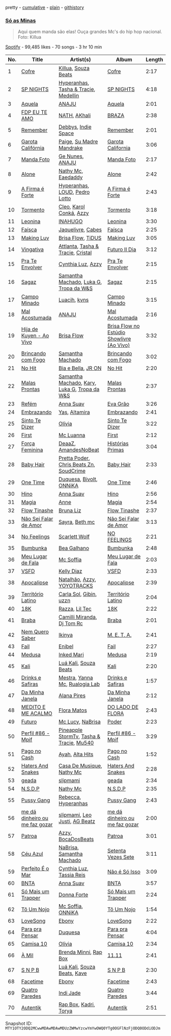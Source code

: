 pretty - [cumulative](/playlists/cumulative/37i9dQZF1DXe4mpNXfrVqx.md) - [plain](/playlists/plain/37i9dQZF1DXe4mpNXfrVqx) - [githistory](https://github.githistory.xyz/mackorone/spotify-playlist-archive/blob/main/playlists/plain/37i9dQZF1DXe4mpNXfrVqx)

### [Só as Minas](https://open.spotify.com/playlist/37i9dQZF1DXe4mpNXfrVqx)

> Aqui quem manda são elas! Ouça grandes Mc's do hip hop nacional\. Foto: Killua

[Spotify](https://open.spotify.com/user/spotify) - 99,485 likes - 70 songs - 3 hr 10 min

| No. | Title | Artist(s) | Album | Length |
|---|---|---|---|---|
| 1 | [Cofre](https://open.spotify.com/track/4Ob435otPVxJEvhYVDyaxW) | [Killua](https://open.spotify.com/artist/7N0gUkzHkjXISZ7WyilZfo), [Souza Beats](https://open.spotify.com/artist/4GKTaVfXG0HMeGvK3g1JTq) | [Cofre](https://open.spotify.com/album/1zeiWi4ap2VXX9ldNQXxCK) | 2:17 |
| 2 | [SP NIGHTS](https://open.spotify.com/track/7vGHlTrWDz06KyvxGOZaOg) | [Hyperanhas](https://open.spotify.com/artist/7oNGVWHSEpvIGJpNDtgudz), [Tasha & Tracie](https://open.spotify.com/artist/5Gv1C1LY8pWiYcfcdjSNMT), [Medellin](https://open.spotify.com/artist/06zC1Z0YDLeWPBLIEAkswh) | [SP NIGHTS](https://open.spotify.com/album/1SX7FU8W8lOiwUT4smFTtb) | 4:18 |
| 3 | [Aquela](https://open.spotify.com/track/6tTrBabjXkXU1xzjQiPsj3) | [ANAJU](https://open.spotify.com/artist/0OWvjDdxvQS2tF6VGAkHgN) | [Aquela](https://open.spotify.com/album/7nfk0v1E5ioLL9cSlABxqs) | 2:01 |
| 4 | [FDP EU TE AMO](https://open.spotify.com/track/7oRU2MX5XxLVe53Zh5uZN5) | [NATH](https://open.spotify.com/artist/6dAUWqdIfuQKFV9i2kMiFx), [AKhali](https://open.spotify.com/artist/0ldnjk0MOqCCqu7RkMb3Ku) | [BRAZA](https://open.spotify.com/album/0hNutyZHAMMxDZqTskpIOZ) | 2:38 |
| 5 | [Remember](https://open.spotify.com/track/1CXIJfsvPU8TQYmi6LGmNn) | [Debbys](https://open.spotify.com/artist/1u77sNbUjAaku0o9mcpi6z), [Indie Space](https://open.spotify.com/artist/0W1Rb8JlinMAExLtluwWxr) | [Remember](https://open.spotify.com/album/0u6DBct3cUq9S9xEtTiv47) | 2:01 |
| 6 | [Garota Califórnia](https://open.spotify.com/track/3qVGrdhoNv3xzpga0B8I6S) | [Paige](https://open.spotify.com/artist/1XqfMFbATKSRu5nDy2AZO9), [Su Madre Mandrake](https://open.spotify.com/artist/1S1jcqQMtTQhQF1D2yhk4i) | [Garota California](https://open.spotify.com/album/6tkNx1oadbWZLzYr3kH1Tk) | 3:06 |
| 7 | [Manda Foto](https://open.spotify.com/track/2ZAT9lqhq7sEYtyUsg72QR) | [Ge Nunes](https://open.spotify.com/artist/3Fld6S2obQAqXJlMetQMja), [ANAJU](https://open.spotify.com/artist/0OWvjDdxvQS2tF6VGAkHgN) | [Manda Foto](https://open.spotify.com/album/17yuXJKc5MUKgRg6jAmLLf) | 2:17 |
| 8 | [Alone](https://open.spotify.com/track/0ekFR7W6o4VPUHsDjn4ZU4) | [Nathy Mc](https://open.spotify.com/artist/5Hh5JFQlFsF2xqhCzJuJCo), [Eaedaddy](https://open.spotify.com/artist/3s8GYKFrXLsyx3WN6mdwh8) | [Alone](https://open.spotify.com/album/4MVU8BmR5lk8lxmH1RBMyu) | 2:42 |
| 9 | [A Firma é Forte](https://open.spotify.com/track/2hXPKwtp3D4LJl29MalPMh) | [Hyperanhas](https://open.spotify.com/artist/7oNGVWHSEpvIGJpNDtgudz), [LOUD](https://open.spotify.com/artist/5IxHRw1SD3SAHXozuWWTFS), [Pedro Lotto](https://open.spotify.com/artist/23ot0eI6ByBW6LrlBfr2bm) | [A Firma é Forte](https://open.spotify.com/album/4CzzlUFpX7RPTzALrKFQYk) | 2:43 |
| 10 | [Tormento](https://open.spotify.com/track/7eM0YTE95V1KkPw4pANo1Y) | [Cleo](https://open.spotify.com/artist/0Re3qA28AJh2eIITpbREtx), [Karol Conká](https://open.spotify.com/artist/6ODCVWBfGNFUf1bpo0c2Ge), [Azzy](https://open.spotify.com/artist/1uf8uSErmKc3JVtmjVBZ83) | [Tormento](https://open.spotify.com/album/0B8xX96n8bkqDp5eN2U8pI) | 3:18 |
| 11 | [Leonina](https://open.spotify.com/track/5ESbZaAPbjHCwWUM4iiHQu) | [INAHUGO](https://open.spotify.com/artist/7mDupUmoe1y83y1XP5lQGR) | [Leonina](https://open.spotify.com/album/4u2kqsIlaDICKs1SpSoa5Y) | 3:30 |
| 12 | [Faísca](https://open.spotify.com/track/4AUy9gxaNejktNYIFNJWRW) | [Jaquelivre](https://open.spotify.com/artist/6oglA3VW3IUQhRtFvE6oyD), [Cabes](https://open.spotify.com/artist/00RYM1fJO6kr6Z2jOuD9BW) | [Faísca](https://open.spotify.com/album/4ORKX07HIdDEbFoV4BaGZU) | 2:25 |
| 13 | [Making Luv](https://open.spotify.com/track/4S8rwnVkJ3P8LgmKavFS9C) | [Brisa Flow](https://open.spotify.com/artist/78XNtbcRuW435NYDYV0rWO), [TiDUS](https://open.spotify.com/artist/7IxX7YZFKExg98w2dxgsXj) | [Making Luv](https://open.spotify.com/album/7eh0moIuvRGns9Hc12ZYj0) | 3:05 |
| 14 | [Vingativa](https://open.spotify.com/track/5sYtsBdGz8TeFYxERi2QTe) | [Attlanta](https://open.spotify.com/artist/62sBXKsvsgkuSZ93cQHDzr), [Tasha & Tracie](https://open.spotify.com/artist/5Gv1C1LY8pWiYcfcdjSNMT), [Cristal](https://open.spotify.com/artist/6i4nbGTS2gSP0e6emkTqdX) | [Futuro II Dia](https://open.spotify.com/album/6ZIGGpDGt3wkgHtEgmBE1a) | 3:12 |
| 15 | [Pra Te Envolver](https://open.spotify.com/track/31vJOmz9qawxWqIGadYLq2) | [Cynthia Luz](https://open.spotify.com/artist/0QHGCPmM4UgeNvrNPntSlu), [Azzy](https://open.spotify.com/artist/1uf8uSErmKc3JVtmjVBZ83) | [Pra Te Envolver](https://open.spotify.com/album/5gZptLNPQo1jl93XlyIFF1) | 2:15 |
| 16 | [Sagaz](https://open.spotify.com/track/29bg2slgQdSLT0tjsR95b9) | [Samantha Machado](https://open.spotify.com/artist/5qQdzyIlYfzICKOVdb7XvY), [Luka G](https://open.spotify.com/artist/7C8aOOowROEiSZ9YfhFAg9), [Tropa da W&S](https://open.spotify.com/artist/1APqNiQUA2XpwLEbywSWmZ) | [Sagaz](https://open.spotify.com/album/1qysRiSfDDpuxQNaS8AG6p) | 2:15 |
| 17 | [Campo Minado](https://open.spotify.com/track/2uPmyJMVozLNBE6YermhOM) | [Luacih](https://open.spotify.com/artist/7zsL7ceYrzvikWVlI7BnTI), [kvns](https://open.spotify.com/artist/2sjuykDI11jxTPdj2qosn4) | [Campo Minado](https://open.spotify.com/album/1GVoV2r9U7dZNKWXvXFX27) | 3:15 |
| 18 | [Mal Acostumada](https://open.spotify.com/track/0RWjEc3Y45ZVYHVwqRwiPz) | [ANAJU](https://open.spotify.com/artist/0OWvjDdxvQS2tF6VGAkHgN) | [Mal Acostumada](https://open.spotify.com/album/35BcLJ5tKOzbqKKqIgTeIB) | 2:16 |
| 19 | [Hija de Kuyen \- Ao Vivo](https://open.spotify.com/track/2ca0ORNc1zHBU55rENU09T) | [Brisa Flow](https://open.spotify.com/artist/78XNtbcRuW435NYDYV0rWO) | [Brisa Flow no Estúdio Showlivre \(Ao Vivo\)](https://open.spotify.com/album/3ln6jlK3dSMATTdhHnm2w1) | 3:32 |
| 20 | [Brincando com Fogo](https://open.spotify.com/track/5PBBFVKYsPBj5qUs2O9QwI) | [Samantha Machado](https://open.spotify.com/artist/5qQdzyIlYfzICKOVdb7XvY) | [Brincando com Fogo](https://open.spotify.com/album/4fTVijJjlJ0oR9HpGHW1yk) | 3:02 |
| 21 | [No Hit](https://open.spotify.com/track/4jTrQuPAanb6BWxNNWq18K) | [Bia e Bella](https://open.spotify.com/artist/31Ji2zYJgTY2bgyUgxl2wW), [JR ON](https://open.spotify.com/artist/6Z49It3vdzrqiSuu9dxeVA) | [No Hit](https://open.spotify.com/album/7tranZ7eNeYYWIfpJxEm4c) | 2:20 |
| 22 | [Malas Prontas](https://open.spotify.com/track/5tHCD2TzqXr91NqUCBnTpO) | [Samantha Machado](https://open.spotify.com/artist/5qQdzyIlYfzICKOVdb7XvY), [Kary](https://open.spotify.com/artist/01BlVHDAqPgLw407BsxqzN), [Luka G](https://open.spotify.com/artist/7C8aOOowROEiSZ9YfhFAg9), [Tropa da W&S](https://open.spotify.com/artist/1APqNiQUA2XpwLEbywSWmZ) | [Malas Prontas](https://open.spotify.com/album/3NoLX9JnxmOaC0EfwKezAD) | 2:37 |
| 23 | [Refém](https://open.spotify.com/track/1SYjTbInhgWNGjUHpLjRwe) | [Anna Suav](https://open.spotify.com/artist/6qLRyBdF6aLwW8mOEYB9fX) | [Eva Grão](https://open.spotify.com/album/6rS7VkbmlppFB4c3Sq0M8F) | 3:26 |
| 24 | [Embrazando](https://open.spotify.com/track/5CfabusnRCoAHPYUheMg3u) | [Yas](https://open.spotify.com/artist/3tFl0Vh4EoMvMutypugPYO), [Altamira](https://open.spotify.com/artist/12xPPAGu03vdZR3AmWNIxZ) | [Embrazando](https://open.spotify.com/album/1ne6MMagaIhU433qxJOwts) | 2:41 |
| 25 | [Sinto Te Dizer](https://open.spotify.com/track/5O1UvWpcxMjT5ZoCjfAy2u) | [Olívia](https://open.spotify.com/artist/2ujvd2c3fhWYQAzC9mT8UQ) | [Sinto Te Dizer](https://open.spotify.com/album/6HEscFE5brELtlw4Nfl76V) | 3:22 |
| 26 | [First](https://open.spotify.com/track/0oomKGn85TDeVwhSIiTLQA) | [Mc Luanna](https://open.spotify.com/artist/6VpdTQWCRE01WVoEuby2a6) | [First](https://open.spotify.com/album/3cdm9REaJt8UGdSC3N2gSN) | 2:12 |
| 27 | [Força Feminina](https://open.spotify.com/track/5YAeh6eIl9MoTOvLF2k2WZ) | [DeaaZ](https://open.spotify.com/artist/6qwsKQVKf0xfhUYBObyfQc), [AmandesNoBeat](https://open.spotify.com/artist/3xODk4jCgo4W4HskpPRPz6) | [Histórias Primas](https://open.spotify.com/album/5ymgayaqTQxiUOJ7kOHlSC) | 3:04 |
| 28 | [Baby Hair](https://open.spotify.com/track/6tgveJsfKptFd0mvJG9Iv6) | [Pretta Poder](https://open.spotify.com/artist/6CEm11gYIUP8EeirFIXAYt), [Chris Beats Zn](https://open.spotify.com/artist/0YOr5sV4zMMyj5xviWiFjW), [SoudCrime](https://open.spotify.com/artist/0Huu7Wxkay3mCaoMuVkRNg) | [Baby Hair](https://open.spotify.com/album/6Hk41Rh3IMBcdhOwneSaQo) | 2:33 |
| 29 | [One Time](https://open.spotify.com/track/5gIJmws4seQ2IFy8lJ3sE1) | [Duquesa](https://open.spotify.com/artist/1JlC6XG7lkwT6GzgQB9xOx), [Bivolt](https://open.spotify.com/artist/0mQoWD18BxzhN8kr1cNwgQ), [ONNiKA](https://open.spotify.com/artist/7h2qMFZKbjifWLpMhsQ988) | [One Time](https://open.spotify.com/album/4rjOriodyXvpjXWJKDMNWM) | 2:46 |
| 30 | [Hino](https://open.spotify.com/track/76WBiLzMTj5JDHPQl4bKRG) | [Anna Suav](https://open.spotify.com/artist/6qLRyBdF6aLwW8mOEYB9fX) | [Hino](https://open.spotify.com/album/0A9LwErBKgaY0TMHcrNt5p) | 2:56 |
| 31 | [Magia](https://open.spotify.com/track/3gxkgQ5ZihoXGnrPsxS9Vx) | [Anne](https://open.spotify.com/artist/3W3JovBaRZsYyIWY2FslWq) | [Magia](https://open.spotify.com/album/2nhzLLb9DgJ9P75xg0FAxn) | 2:54 |
| 32 | [Flow Tinashe](https://open.spotify.com/track/3aPYt5NlSKHQ1QoJ8rgfHi) | [Bruna Liz](https://open.spotify.com/artist/1Y4WZDXADQZRLwOopgt37V) | [Flow Tinashe](https://open.spotify.com/album/1EDMseF4GmY9exe5iZU14o) | 2:37 |
| 33 | [Não Sei Falar de Amor](https://open.spotify.com/track/3S0W6s64EFFjz9sGwJYFBn) | [Sayra](https://open.spotify.com/artist/6CXYbaf5tOaE32kLF7Nf9X), [Beth mc](https://open.spotify.com/artist/7yfBMmSBwoZs7X8HpJn9Hv) | [Não Sei Falar de Amor](https://open.spotify.com/album/7lQFWzOaopwcGmDn1KhoXQ) | 3:13 |
| 34 | [No Feelings](https://open.spotify.com/track/14e36462Mej9BbWFkO42T2) | [Scarlett Wolf](https://open.spotify.com/artist/5hiwoYrfML1abtDBW5EG2p) | [NO FEELINGS](https://open.spotify.com/album/5MWp3ROrxT3rAA85S5Zplb) | 2:21 |
| 35 | [Bumbunka](https://open.spotify.com/track/79kwyO53ANPImzsvFyRqLa) | [Bea Galhano](https://open.spotify.com/artist/0yFi90XiMn031PAznQsM4X) | [Bumbunka](https://open.spotify.com/album/4PfmEZbermcJZLd0LPgjwW) | 2:48 |
| 36 | [Meu Lugar de Fala](https://open.spotify.com/track/0ckL8UjwoAYIOJ8hwQ8ASt) | [Mc Soffia](https://open.spotify.com/artist/2aPCjzfki5HgFLrse785FT) | [Meu Lugar de Fala](https://open.spotify.com/album/6Z24Hr0ndBCzkExWgb7RNV) | 2:03 |
| 37 | [VSFD](https://open.spotify.com/track/7z2JlXkcvVP7pOaRmvwn03) | [Kelly Diaz](https://open.spotify.com/artist/1zwlhUNQfqKmR97CzZHFFz) | [VSFD](https://open.spotify.com/album/2l4aLfhkBOi2qfRFxWK6kC) | 2:33 |
| 38 | [Apocalipse](https://open.spotify.com/track/2SQSpgUipLIYLPTg3bpefW) | [Natalhão](https://open.spotify.com/artist/5ptoEbRZaVPuPXvWdsRrWc), [Azzy](https://open.spotify.com/artist/1uf8uSErmKc3JVtmjVBZ83), [YOYOTRACKS](https://open.spotify.com/artist/0X813faPRmYEvgsc5foonA) | [Apocalipse](https://open.spotify.com/album/2W3iFFnbROvv5z8aKlyPQZ) | 2:39 |
| 39 | [Território Latino](https://open.spotify.com/track/4j4e7eyjnr8o7rbNnSSvpU) | [Carla Sol](https://open.spotify.com/artist/5fsVgeMY2QWGXbNW6rIjgN), [Gibin](https://open.spotify.com/artist/7lC3tO6g2CQhlN0yeDVLDM), [uzzn](https://open.spotify.com/artist/67MmjOmWtHtGANmzJlnvAC) | [Território Latino](https://open.spotify.com/album/5TQSuXBvBN0oHJYppBeKIH) | 2:04 |
| 40 | [18K](https://open.spotify.com/track/2OnR3EE6hnr3mkQb8VrdrJ) | [Razza](https://open.spotify.com/artist/4YloRSGWAe8uoTJANaYpNL), [Lil Tec](https://open.spotify.com/artist/62ZZ5XZHCUg0O6QMPzEAQQ) | [18K](https://open.spotify.com/album/5b85c5VRv1qghJcBUFyHBI) | 2:22 |
| 41 | [Braba](https://open.spotify.com/track/2S9eAfAmIExYjbpclUpqEv) | [Camilli Miranda](https://open.spotify.com/artist/7fLjiciAnNIg6r6YdYOjvW), [Dj Tom Rc](https://open.spotify.com/artist/0gNoMkZ14tXJmgyPBIIq4N) | [Braba](https://open.spotify.com/album/0pUKN9S8Z1JxZJSbarZbWH) | 2:01 |
| 42 | [Nem Quero Saber](https://open.spotify.com/track/1BMSRjqjt2INiJ4PuEyWmv) | [Ikinya](https://open.spotify.com/artist/3P9UYzQwlhR3HczWdbtcmU) | [M\. E\. T\. A.](https://open.spotify.com/album/4I6FSM59W2S3umPPxBukLW) | 2:41 |
| 43 | [Fail](https://open.spotify.com/track/0GCWTSB5Wj04ZMQGswxkuU) | [Enibel](https://open.spotify.com/artist/7r0XN2WkKpDRqDu0wqzhrB) | [Fail](https://open.spotify.com/album/6Qt8h0qjPC3zK3yBXatORq) | 2:27 |
| 44 | [Medusa](https://open.spotify.com/track/2ycdoQS6a9dC33o0v3c1sx) | [Inked Mari](https://open.spotify.com/artist/2bQLU0aXvd4PY08qdTpeUJ) | [Medusa](https://open.spotify.com/album/2k5xtl0YyJVFomryO8MGBp) | 2:19 |
| 45 | [Kali](https://open.spotify.com/track/4ErEw1XXvgV5SvaUtmqXgS) | [Luá Kali](https://open.spotify.com/artist/7erv73antdGnjobwarhKOv), [Souza Beats](https://open.spotify.com/artist/4GKTaVfXG0HMeGvK3g1JTq) | [Kali](https://open.spotify.com/album/513Vo5nnWl40hZNpIsD3NL) | 2:20 |
| 46 | [Drinks e Safiras](https://open.spotify.com/track/56uwvZ7zUko1jBrD14nAOz) | [Mestra](https://open.spotify.com/artist/0DzMVY6htcmrpdC3f3J3Jm), [Yanna Mc](https://open.spotify.com/artist/3luf43YaYclVRwVfYLRKnF), [Rualogia Lab](https://open.spotify.com/artist/0CnQ6hl5qaXYfrYAy50u6k) | [Drinks e Safiras](https://open.spotify.com/album/7pwGE901unwGsjW8b728eh) | 1:57 |
| 47 | [Da Minha Janela](https://open.spotify.com/track/2iB7aFaUqa9lQbsNMYYSoS) | [Alana Pires](https://open.spotify.com/artist/5jmnFNMoHnnc2YU9emT4ce) | [Da Minha Janela](https://open.spotify.com/album/2ubQ78WGsyH3v3Uc97k4Sk) | 2:12 |
| 48 | [MEDITO E ME ACALMO](https://open.spotify.com/track/1L5Y2IEkzzKHY5IpONH3po) | [Flora Matos](https://open.spotify.com/artist/5Znx4PG5UsUitigaJnmZX3) | [DO LADO DE FLORA](https://open.spotify.com/album/4GWoodiAMapPzgitxYvygx) | 2:43 |
| 49 | [Futuro](https://open.spotify.com/track/0JqeNZ9naWlaojoueuwBQg) | [Mc Lucy](https://open.spotify.com/artist/44bzWn6GQs6zVXvnYtqIMa), [NaBrisa](https://open.spotify.com/artist/6hsjrcWvWqeIJaEUa9Fh3c) | [Poder](https://open.spotify.com/album/2Avjohr3TQNOdMaCbw3dOd) | 2:23 |
| 50 | [Perfil \#86 \- Mpif](https://open.spotify.com/track/2wp6XCZIzphvjYvwngYfAJ) | [Pineapple StormTv](https://open.spotify.com/artist/09U6hmCerKcIJrixubiBjm), [Tasha & Tracie](https://open.spotify.com/artist/5Gv1C1LY8pWiYcfcdjSNMT), [Mu540](https://open.spotify.com/artist/13yQqjPy4Esq0Ru3R1fipU) | [Perfil \#86 \- Mpif](https://open.spotify.com/album/5xy7S2y8QkzH5Zq8mBFVUI) | 3:29 |
| 51 | [Pago no Cash](https://open.spotify.com/track/6MVTR7ZeZGmNofygux7OcU) | [Ayah](https://open.spotify.com/artist/3AAXwZEJ5gGaRB63mbpSke), [Alta Hits](https://open.spotify.com/artist/5gSCmAPeZWVeVIfW2i2Pyv) | [Pago no Cash](https://open.spotify.com/album/633I4cppmO72JcF9P55dIv) | 1:52 |
| 52 | [Haters And Snakes](https://open.spotify.com/track/0GrH8cHTWShAdjaQtS9yBy) | [Casa De Musique](https://open.spotify.com/artist/0hZopCUa9lvzrv2GGsHfxz), [Nathy Mc](https://open.spotify.com/artist/5Hh5JFQlFsF2xqhCzJuJCo) | [Haters And Snakes](https://open.spotify.com/album/1ezQ47LA8hNsUdZafyOUSY) | 2:28 |
| 53 | [geada](https://open.spotify.com/track/6OJpeTE1wIBHBP9149QOcO) | [slipmami](https://open.spotify.com/artist/1tnx55teqOt1cV6IlKcgNs) | [geada](https://open.spotify.com/album/4U87UWtYMsHOYHe7s0jLX5) | 2:34 |
| 54 | [N.S.D.P](https://open.spotify.com/track/4O4NvDr8ppUzTUcWv9ksnR) | [Nathy Mc](https://open.spotify.com/artist/5Hh5JFQlFsF2xqhCzJuJCo) | [N.S.D.P](https://open.spotify.com/album/2wv99EMmienicc3M3fXeol) | 2:35 |
| 55 | [Pussy Gang](https://open.spotify.com/track/2uXXWRuYv6A70mj0cq3qhI) | [Rebecca](https://open.spotify.com/artist/5MS6HieNmKxzkAM8amE8sr), [Hyperanhas](https://open.spotify.com/artist/7oNGVWHSEpvIGJpNDtgudz) | [Pussy Gang](https://open.spotify.com/album/67ZypIXlENQDTdK8b61b8M) | 2:43 |
| 56 | [me dá dinheiro ou me faz gozar](https://open.spotify.com/track/6dX7MYD8SXum7KFgcfdxdT) | [slipmami](https://open.spotify.com/artist/1tnx55teqOt1cV6IlKcgNs), [Leo Justi](https://open.spotify.com/artist/1puzPcrOHKTMQ6KTuYfqU0), [AG Beatz](https://open.spotify.com/artist/3vy0Vu1deAyyjs5WgeEcFJ) | [me dá dinheiro ou me faz gozar](https://open.spotify.com/album/6inLM6jekV3HXn8IW3AYWS) | 2:00 |
| 57 | [Patroa](https://open.spotify.com/track/1Uw33plA0I6BzsjBb9AI3f) | [Azzy](https://open.spotify.com/artist/1uf8uSErmKc3JVtmjVBZ83), [BocaDosBeats](https://open.spotify.com/artist/08Jh4nbAgQK1ZcY9FpcBjw) | [Patroa](https://open.spotify.com/album/2ojij9qTa6YUIqrAxukcwL) | 3:01 |
| 58 | [Céu Azul](https://open.spotify.com/track/6vujCNtjd9nJoj4xbEN7cR) | [NaBrisa](https://open.spotify.com/artist/6hsjrcWvWqeIJaEUa9Fh3c), [Samantha Machado](https://open.spotify.com/artist/5qQdzyIlYfzICKOVdb7XvY) | [Setenta Vezes Sete](https://open.spotify.com/album/2Mxe3iJpNa7pjcTG3e3gED) | 3:11 |
| 59 | [Perfeito É o Mar](https://open.spotify.com/track/6KLaWP1J5jjCHYCdVaLm7R) | [Cynthia Luz](https://open.spotify.com/artist/0QHGCPmM4UgeNvrNPntSlu), [Tassia Reis](https://open.spotify.com/artist/0kc1BjcLHaXhZVzCp0HeAl) | [Não é Só Isso](https://open.spotify.com/album/74oYgcDGGUfRnt9bJHmkKt) | 3:09 |
| 60 | [BNTA](https://open.spotify.com/track/1dUA1RZRJtTKYATLHuxsbS) | [Anna Suav](https://open.spotify.com/artist/6qLRyBdF6aLwW8mOEYB9fX) | [BNTA](https://open.spotify.com/album/0ukdEskm3LHXFYBvYwsCOk) | 3:57 |
| 61 | [Só Mais um Trapper](https://open.spotify.com/track/077llN7tZH947zQPJFAsMJ) | [Donna Forte](https://open.spotify.com/artist/7pFC3Q9kglhwQQ9y5h9utD) | [Só Mais um Trapper](https://open.spotify.com/album/4xFk7SlXHcQYK1muQp4roe) | 2:24 |
| 62 | [Tô Um Nojo](https://open.spotify.com/track/5z6ndjKq0MRBT4TBiDA382) | [Mc Soffia](https://open.spotify.com/artist/2aPCjzfki5HgFLrse785FT), [ONNiKA](https://open.spotify.com/artist/7h2qMFZKbjifWLpMhsQ988) | [Tô Um Nojo](https://open.spotify.com/album/2hMkMV1A949CKqeDbAqAwR) | 1:54 |
| 63 | [LoveSong](https://open.spotify.com/track/2EKr8S6HHKJcuRXdxXDbwD) | [Ebony](https://open.spotify.com/artist/1UBSRfDGNkhpTWQeMyCwHb) | [LoveSong](https://open.spotify.com/album/4MHpH5xowDkLR6BgImxHNS) | 2:22 |
| 64 | [Para pra Pensar](https://open.spotify.com/track/3x3k5PnejMAIRjtU59BwxP) | [Duquesa](https://open.spotify.com/artist/1JlC6XG7lkwT6GzgQB9xOx) | [Para pra Pensar](https://open.spotify.com/album/0FDi3B8r4Xio6ZSfgZkcRV) | 4:04 |
| 65 | [Camisa 10](https://open.spotify.com/track/66m7H4PHOFGWWfpBwVfzQc) | [Olívia](https://open.spotify.com/artist/2ujvd2c3fhWYQAzC9mT8UQ) | [Camisa 10](https://open.spotify.com/album/1BT1zwJm02tDL5W2kNAk2H) | 2:34 |
| 66 | [À Mil](https://open.spotify.com/track/1lYGqblxNkawkTCH6wbqth) | [Brenda Minni](https://open.spotify.com/artist/4ghtdtCtMlEmNyyTP9bSN9), [Rap Box](https://open.spotify.com/artist/5FEcNzwbLj2pvhgZFojYAp) | [11.11](https://open.spotify.com/album/3gncfyTiybuGFRYrYNUhTt) | 2:41 |
| 67 | [S N P B](https://open.spotify.com/track/2ZILRHM8AfMlXY8FshGkgy) | [Luá Kali](https://open.spotify.com/artist/7erv73antdGnjobwarhKOv), [Souza Beats](https://open.spotify.com/artist/4GKTaVfXG0HMeGvK3g1JTq), [Kave](https://open.spotify.com/artist/30AsB6yzTLmEiqnHcSzTCw) | [S N P B](https://open.spotify.com/album/7oXtdqWwZM27N0v1oKMjus) | 2:30 |
| 68 | [Facetime](https://open.spotify.com/track/3jlHHNWI4zDED91EaX5ttE) | [Ebony](https://open.spotify.com/artist/1UBSRfDGNkhpTWQeMyCwHb) | [Facetime](https://open.spotify.com/album/2l1e5lXljgsDSAbZShQacr) | 2:43 |
| 69 | [Quatro Paredes](https://open.spotify.com/track/21ASd2aAIQClF0qoOGX7KX) | [Indi Jade](https://open.spotify.com/artist/3InLZ7IdbIvIlpkMw7k9xV) | [Quatro Paredes](https://open.spotify.com/album/0NN1rT8qJ500FoBN7xV9Aw) | 3:44 |
| 70 | [Autentik](https://open.spotify.com/track/4fjCiIbLbAODNeAPfFsYdN) | [Rap Box](https://open.spotify.com/artist/5FEcNzwbLj2pvhgZFojYAp), [Kadri](https://open.spotify.com/artist/080IizDi2wwWfkw1zPdBZz), [Torya](https://open.spotify.com/artist/1WWepZwmNRqvNIOpLyX8dh) | [Autentik](https://open.spotify.com/album/5qtO48IVD7aoY7VcLJDXfp) | 2:51 |

Snapshot ID: `MTY1OTY2ODQ2MCwwMDAwMDAwMDUzZWMwYzcwYmYwOWQ0YTg0OGFlNzFjODQ0ODdiODJm`
